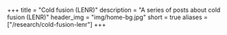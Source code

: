 +++
title = "Cold fusion (LENR)"
description = "A series of posts about cold fusion (LENR)"
header_img = "img/home-bg.jpg"
short = true
aliases = ["/research/cold-fusion-lenr"]
+++